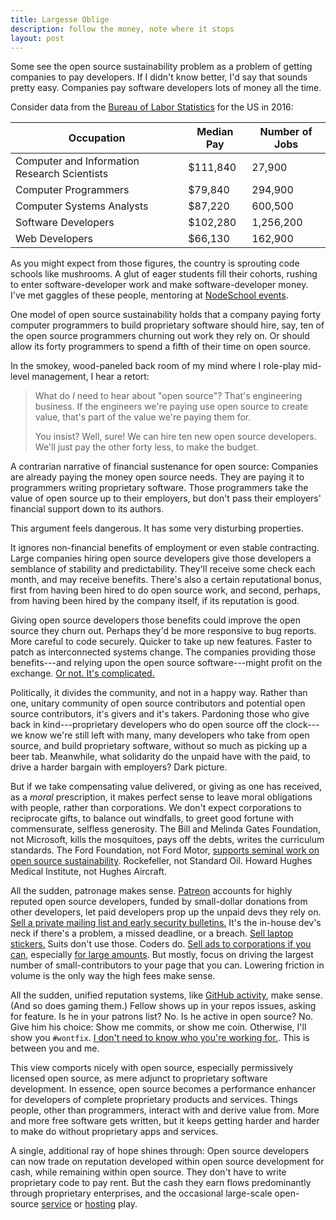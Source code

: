 ```yaml
---
title: Largesse Oblige
description: follow the money, note where it stops
layout: post
---
```


Some see the open source sustainability problem as a problem of getting companies to pay developers.  If I didn't know better, I'd say that sounds pretty easy.  Companies pay software developers lots of money all the time.

Consider data from the [Bureau of Labor Statistics](https://www.bls.gov/ooh/computer-and-information-technology/home.htm) for the US in 2016:

<table>
  <thead>
    <tr>
      <th>Occupation</th>
      <th>Median Pay</th>
      <th>Number of Jobs</th>
    </tr>
  </thead>
  <tbody>
    <tr>
      <td>Computer and Information Research Scientists</td>
      <td>$111,840</td>
      <td>27,900</td>
    </tr>
    <tr>
      <td>Computer Programmers</td>
      <td>$79,840</td>
      <td>294,900</td>
    </tr>
    <tr>
      <td>Computer Systems Analysts</td>
      <td>$87,220</td>
      <td>600,500</td>
    </tr>
    <tr>
      <td>Software Developers</td>
      <td>$102,280</td>
      <td>1,256,200</td>
    </tr>
    <tr>
      <td>Web Developers</td>
      <td>$66,130</td>
      <td>162,900</td>
    </tr>
  </tbody>
</table>

As you might expect from those figures, the country is sprouting code schools like mushrooms.  A glut of eager students fill their cohorts, rushing to enter software-developer work and make software-developer money.  I've met gaggles of these people, mentoring at [NodeSchool events](https://nodeschool.io).

One model of open source sustainability holds that a company paying forty computer programmers to build proprietary software should hire, say, ten of the open source programmers churning out work they rely on.  Or should allow its forty programmers to spend a fifth of their time on open source.

In the smokey, wood-paneled back room of my mind where I role-play mid-level management, I hear a retort:

> What do _I_ need to hear about "open source"?  That's engineering business.  If the engineers we're paying use open source to create value, that's part of the value we're paying them for.
>
> You insist?  Well, sure!  We can hire ten new open source developers.  We'll just pay the other forty less, to make the budget.

A contrarian narrative of financial sustenance for open source:  Companies are already paying the money open source needs.  They are paying it to programmers writing proprietary software.  Those programmers take the value of open source up to their employers, but don't pass their employers' financial support down to its authors.

This argument feels dangerous.  It has some very disturbing properties.

It ignores non-financial benefits of employment or even stable contracting.  Large companies hiring open source developers give those developers a semblance of stability and predictability.  They'll receive some check each month, and may receive benefits.  There's also a certain reputational bonus, first from having been hired to do open source work, and second, perhaps, from having been hired by the company itself, if its reputation is good.

Giving open source developers those benefits could improve the open source they churn out.  Perhaps they'd be more responsive to bug reports.  More careful to code securely.  Quicker to take up new features.  Faster to patch as interconnected systems change.  The companies providing those benefits---and relying upon the open source software---might profit on the exchange.  [Or not.  It's complicated.](https://medium.com/@mikeal/great-post-8a4dfe7ee550)

Politically, it divides the community, and not in a happy way.  Rather than one, unitary community of open source contributors and potential open source contributors, it's givers and it's takers.  Pardoning those who give back in kind---proprietary developers who do open source off the clock---we know we're still left with many, many developers who take from open source, and build proprietary software, without so much as picking up a beer tab.  Meanwhile, what solidarity do the unpaid have with the paid, to drive a harder bargain with employers?  Dark picture.

But if we take compensating value delivered, or giving as one has received, as a _moral_ prescription, it makes perfect sense to leave moral obligations with people, rather than corporations.  We don't expect corporations to reciprocate gifts, to balance out windfalls, to greet good fortune with commensurate, selfless generosity.  The Bill and Melinda Gates Foundation, not Microsoft, kills the mosquitoes, pays off the debts, writes the curriculum standards.  The Ford Foundation, not Ford Motor, [supports seminal work on open source sustainability](https://www.fordfoundation.org/library/reports-and-studies/roads-and-bridges-the-unseen-labor-behind-our-digital-infrastructure/).  Rockefeller, not Standard Oil.  Howard Hughes Medical Institute, not Hughes Aircraft.

All the sudden, patronage makes sense.  [Patreon](https://patreon.com) accounts for highly reputed open source developers, funded by small-dollar donations from other developers, let paid developers prop up the unpaid devs they rely on.  [Sell a private mailing list and early security bulletins.](https://www.patreon.com/eranhammer)  It's the in-house dev's neck if there's a problem, a missed deadline, or a breach.  [Sell laptop stickers.](https://www.patreon.com/feross)  Suits don't use those.  Coders do.  [Sell ads to corporations if you can](https://www.patreon.com/mafintosh), especially [for large amounts](https://www.patreon.com/evanyou).  But mostly, focus on driving the largest number of small-contributors to your page that you can.  Lowering friction in volume is the only way the high fees make sense.

All the sudden, unified reputation systems, like [GitHub activity](https://help.github.com/articles/why-are-my-contributions-not-showing-up-on-my-profile/), make sense.  (And so does gaming them.)  Fellow shows up in your repos issues, asking for feature.  Is he in your patrons list?  No.  Is he active in open source?  No.  Give him his choice:  Show me commits, or show me coin.  Otherwise, I'll show you `#wontfix`.  [I don't need to know who you're working for.](https://blog.licensezero.com/2017/10/16/mercenary-rapport.html).  This is between you and me.

This view comports nicely with open source, especially permissively licensed open source, as mere adjunct to proprietary software development.  In essence, open source becomes a performance enhancer for developers of complete proprietary products and services.  Things people, other than programmers, interact with and derive value from.  More and more free software gets written, but it keeps getting harder and harder to make do without proprietary apps and services.

A single, additional ray of hope shines through:  Open source developers can now trade on reputation developed within open source development for cash, while remaining within open source.  They don't have to write proprietary code to pay rent.  But the cash they earn flows predominantly through proprietary enterprises, and the occasional large-scale open-source [service](https://ws02.com) or [hosting](https://discourse.org) play.

